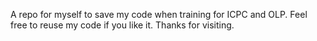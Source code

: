 A repo for myself to save my code when training for ICPC and OLP. Feel free to reuse my code if you like it. Thanks for visiting.
